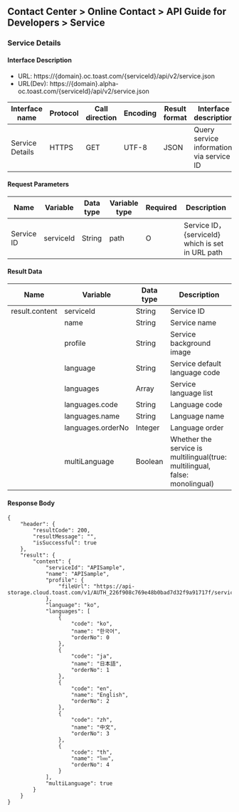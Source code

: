 ## Contact Center > Online Contact > API Guide for Developers > Service 

### Service Details
#### Interface Description
- URL: https://{domain}.oc.toast.com/{serviceId}/api/v2/service.json
- URL(Dev): https://{domain}.alpha-oc.toast.com/{serviceId}/api/v2/service.json

|Interface name | Protocol | Call direction | Encoding | Result format | Interface description | Access restriction|
|------------|-------|--------|-----|--------|--------------|------------|
|Service Details  |HTTPS  |GET    |UTF-8|JSON    |Query service information via service ID|No need|

#### Request Parameters
|Name |Variable |Data type |Variable type|Required | Description|
|-----|---------|----------|-------------|---------|------------|
|Service ID	|serviceId	|String	|path    |O	       |Service ID，{serviceId} which is set in URL path|

#### Result Data
|Name |Variable |Data type |Description|
|-----|----|-----------|------|
|result.content	|serviceId	    |String		|Service ID|
|	            |name	        |String		|Service name|
|	            |profile	    |String		|Service background image|
|	            |language	    |String		|Service default language code|
|	            |languages	    |Array		|Service language list|
|	            |languages.code	|String		|Language code|
|	            |languages.name	|String		|Language name|
|	            |languages.orderNo	|Integer		|Language order|
|	            |multiLanguage	|Boolean		|Whether the service is multilingual(true: multilingual, false: monolingual)|

#### Response Body
```
{
    "header": {
        "resultCode": 200,
        "resultMessage": "",
        "isSuccessful": true
    },
    "result": {
        "content": {
            "serviceId": "APISample",
            "name": "APISample",
            "profile": {
                "fileUrl": "https://api-storage.cloud.toast.com/v1/AUTH_226f908c769e48b0bad7d32f9a91717f/service_alpha/WopqM8euoYw89B7i/27316eba2a8a4089b72a9cf18a83e144.png"
            },
            "language": "ko",
            "languages": [
                {
                    "code": "ko",
                    "name": "한국어",
                    "orderNo": 0
                },
                {
                    "code": "ja",
                    "name": "日本語",
                    "orderNo": 1
                },
                {
                    "code": "en",
                    "name": "English",
                    "orderNo": 2
                },
                {
                    "code": "zh",
                    "name": "中文",
                    "orderNo": 3
                },
                {
                    "code": "th",
                    "name": "ไทย",
                    "orderNo": 4
                }
            ],
            "multiLanguage": true
        }
    }
}
```